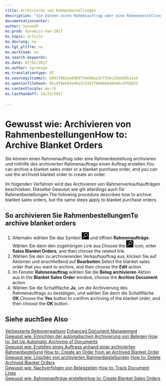 ```yaml
---
title: Archivieren von Rahmenbestellungen
description: "Sie können einen Rahmenauftrag oder eine Rahmenbestellung archivieren und mithilfe des archivierten Rahmenauftrags einen Auftrag erstellen."
documentationcenter: 
author: SorenGP
ms.prod: dynamics-nav-2017
ms.topic: article
ms.devlang: na
ms.tgt_pltfrm: na
ms.workload: na
ms.search.keywords: 
ms.date: 07/01/2017
ms.author: sgroespe
ms.translationtype: HT
ms.sourcegitcommit: b9b1f062ee6009f34698ea2cf33bc25bdd5b11e4
ms.openlocfilehash: 91cd74e683e4b22c5337f068666403e6cdf02831
ms.contentlocale: de-ch
ms.lasthandoff: 10/23/2017

---
```

# <a name="how-to-archive-blanket-orders"></a><span data-ttu-id="a96bf-103">Gewusst wie: Archivieren von Rahmenbestellungen</span><span class="sxs-lookup"><span data-stu-id="a96bf-103">How to: Archive Blanket Orders</span></span>
<span data-ttu-id="a96bf-104">Sie können einen Rahmenauftrag oder eine Rahmenbestellung archivieren und mithilfe des archivierten Rahmenauftrags einen Auftrag erstellen.</span><span class="sxs-lookup"><span data-stu-id="a96bf-104">You can archive a blanket sales order or a blanket purchase order, and you can use the archived blanket order to create an order.</span></span>  

<span data-ttu-id="a96bf-105">Im folgenden Verfahren wird das Archivieren von Rahmenverkaufsaufträgen beschrieben. Dieselbe Gewusst wie gilt allerdings auch für Rahmenbestellungen.</span><span class="sxs-lookup"><span data-stu-id="a96bf-105">The following procedure describes how to archive blanket sales orders, but the same steps apply to blanket purchase orders.</span></span>  

## <a name="to-archive-blanket-orders"></a><span data-ttu-id="a96bf-106">So archivieren Sie Rahmenbestellungen</span><span class="sxs-lookup"><span data-stu-id="a96bf-106">To archive blanket orders</span></span>  

1.  <span data-ttu-id="a96bf-107">Alternativ wählen Sie das Symbol ![Nach Seite oder Bericht suchen](../../media/ui-search/search_small.png "Nach Seite oder Bericht suchen") und öffnen **Rahmenaufträge**. Wählen Sie dann den zugehörigen Link aus.</span><span class="sxs-lookup"><span data-stu-id="a96bf-107">Choose the ![Search for Page or Report](../../media/ui-search/search_small.png "Search for Page or Report icon") icon, enter **Sales Blanket Orders**, and then choose the related link.</span></span>  
2.  <span data-ttu-id="a96bf-108">Wählen Sie den zu archivierenden Verkaufsauftrag aus, klicken Sie auf Aktionen und anschließend auf **Bearbeiten**.</span><span class="sxs-lookup"><span data-stu-id="a96bf-108">Select the blanket sales order that you want to archive, and then choose the **Edit** action.</span></span>  
3.  <span data-ttu-id="a96bf-109">Im Fenster **Rahmenauftrag** wählen Sie die **Beleg archivieren** Aktion aus.</span><span class="sxs-lookup"><span data-stu-id="a96bf-109">In the **Blanket Sales Order** window, choose the **Archive Document** action.</span></span>  
4.  <span data-ttu-id="a96bf-110">Wählen Sie die Schaltfläche **Ja**, um die Archivierung des Rahmenauftrags zu bestätigen, und wählen Sie dann die Schaltfläche **OK**.</span><span class="sxs-lookup"><span data-stu-id="a96bf-110">Choose the **Yes** button to confirm archiving of the blanket order, and then choose the **OK** button.</span></span>  

## <a name="see-also"></a><span data-ttu-id="a96bf-111">Siehe auch</span><span class="sxs-lookup"><span data-stu-id="a96bf-111">See Also</span></span>  
 <span data-ttu-id="a96bf-112">[Verbesserte Belegverwaltung](enhanced-document-management.md) </span><span class="sxs-lookup"><span data-stu-id="a96bf-112">[Enhanced Document Management](enhanced-document-management.md) </span></span>  
 <span data-ttu-id="a96bf-113">[Gewusst wie: Einrichten der automatischen Archivierung von Belegen](how-to-set-up-automatic-archiving-of-documents.md) </span><span class="sxs-lookup"><span data-stu-id="a96bf-113">[How to: Set Up Automatic Archiving of Documents](how-to-set-up-automatic-archiving-of-documents.md) </span></span>  
 <span data-ttu-id="a96bf-114">[Gewusst wie: Erstellen eines Auftrags anhand einer archivierten Rahmenbestellung](how-to-create-an-order-from-an-archived-blanket-order.md) </span><span class="sxs-lookup"><span data-stu-id="a96bf-114">[How to: Create an Order from an Archived Blanket Order](how-to-create-an-order-from-an-archived-blanket-order.md) </span></span>  
 <span data-ttu-id="a96bf-115">[Gewusst wie: Löschen von archivierten Rahmenbestellungen](how-to-delete-archived-blanket-orders.md) </span><span class="sxs-lookup"><span data-stu-id="a96bf-115">[How to: Delete Archived Blanket Orders](how-to-delete-archived-blanket-orders.md) </span></span>  
 <span data-ttu-id="a96bf-116">[Gewusst wie: Nachverfolgen von Belegzeilen](how-to-track-document-lines.md) </span><span class="sxs-lookup"><span data-stu-id="a96bf-116">[How to: Track Document Lines](how-to-track-document-lines.md) </span></span>  
 [<span data-ttu-id="a96bf-117">Gewusst wie: Rahmenaufträge erstellen</span><span class="sxs-lookup"><span data-stu-id="a96bf-117">How to: Create Blanket Sales Orders</span></span>](../../sales-how-to-create-blanket-sales-orders.md)  

